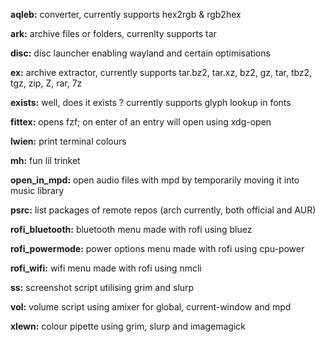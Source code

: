 **aqleb:** converter, currently supports hex2rgb & rgb2hex

**ark:** archive files or folders, currenlty supports tar

**disc:** disc launcher enabling wayland and certain optimisations

**ex:** archive extractor, currently supports tar.bz2, tar.xz, bz2, gz, tar, tbz2, tgz, zip, Z, rar, 7z

**exists:** well, does it exists ? currently supports glyph lookup in fonts

**fittex:** opens fzf; on enter of an entry will open using xdg-open

**lwien:** print terminal colours

**mh:** fun lil trinket

**open_in_mpd:** open audio files with mpd by temporarily moving it into music library

**psrc:** list packages of remote repos (arch currently, both official and AUR)

**rofi_bluetooth:** bluetooth menu made with rofi using bluez

**rofi_powermode:** power options menu made with rofi using cpu-power

**rofi_wifi:** wifi menu made with rofi using nmcli

**ss:** screenshot script utilising grim and slurp

**vol:** volume script using amixer for global, current-window and mpd

**xlewn:** colour pipette using grim, slurp and imagemagick